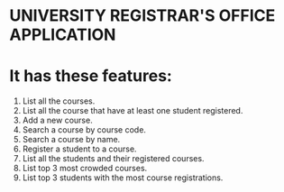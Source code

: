 # UNIVERSITY REGISTRAR'S OFFICE APPLICATION

# It has these features:
1. List all the courses.
2. List all the course that have at least one student registered.
3. Add a new course.
4. Search a course by course code.
5. Search a course by name.
6. Register a student to a course.
7. List all the students and their registered courses.
8. List top 3 most crowded courses.
9. List top 3 students with the most course registrations.
